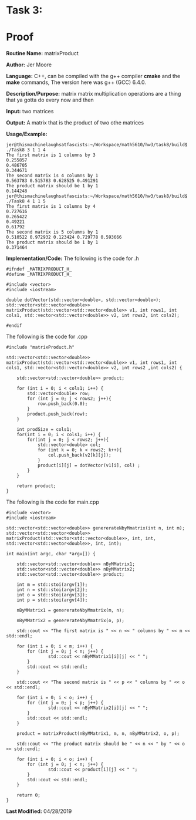# Task 3:

# Proof

**Routine Name:**     matrixProduct 

**Author:** Jer Moore

**Language:** C++, can be compiled with the g++ compiler **cmake** and the **make** commands, The version here was g++ (GCC) 6.4.0.

**Description/Purpose:**  matrix matrix multiplication operations are a thing that ya gotta do every now and then 
 
**Input:**  two matrices

**Output:**  A matrix that is the product of two othe matrices

**Usage/Example:** 

	jer@thismachinelaughsatfascists:~/Workspace/math5610/hw3/task8/build$ ./Task8 3 1 1 4
	The first matrix is 1 columns by 3
	0.255857 
	0.486705 
	0.344671 
	The second matrix is 4 columns by 1
	0.563783 0.515783 0.628525 0.491291 
	The product matrix should be 1 by 1
	0.144248 
	jer@thismachinelaughsatfascists:~/Workspace/math5610/hw3/task8/build$ ./Task8 4 1 1 5
	The first matrix is 1 columns by 4
	0.727616 
	0.265422 
	0.49221 
	0.61792 
	The second matrix is 5 columns by 1
	0.510522 0.972932 0.123424 0.729778 0.593666 
	The product matrix should be 1 by 1
	0.371464 


**Implementation/Code:** The following is the code for .h

	#ifndef _MATRIXPRODUCT_H_
	#define _MATRIXPRODUCT_H_

	#include <vector>
	#include <iostream>

	double dotVector(std::vector<double>, std::vector<double>);
	std::vector<std::vector<double>> matrixProduct(std::vector<std::vector<double>> v1, int rows1, int cols1, std::vector<std::vector<double>> v2, int rows2, int cols2);

	#endif

The following is the code for .cpp


	#include "matrixProduct.h"

	std::vector<std::vector<double>> matrixProduct(std::vector<std::vector<double>> v1, int rows1, int cols1, std::vector<std::vector<double>> v2, int rows2 ,int cols2) {

		std::vector<std::vector<double>> product;
		
		for (int i = 0; i < cols1; i++) {
			std::vector<double> row;
			for (int j = 0; j < rows2; j++){
				row.push_back(0.0);
			}
			product.push_back(row);
		}

		int prodSize = cols1;
		for(int i = 0; i < cols1; i++) {	
			for(int j = 0; j < rows2; j++){
				std::vector<double> col;
				for (int k = 0; k < rows2; k++){
					col.push_back(v2[k][j]);
				}
				product[i][j] = dotVector(v1[i], col) ; 
			}
		}

		return product;
	}

The following is the code for main.cpp

	#include <vector>
	#include <iostream>

	std::vector<std::vector<double>> genererateNbyMmatrix(int n, int m);
	std::vector<std::vector<double>> matrixProduct(std::vector<std::vector<double>>, int, int, std::vector<std::vector<double>>, int, int);

	int main(int argc, char *argv[]) {	

		std::vector<std::vector<double>> nByMMatrix1;
		std::vector<std::vector<double>> nByMMatrix2;
		std::vector<std::vector<double>> product;
		
		int m = std::stoi(argv[1]);
		int n = std::stoi(argv[2]);
		int o = std::stoi(argv[3]);
		int p = std::stoi(argv[4]);

		nByMMatrix1	= genererateNbyMmatrix(m, n);

		nByMMatrix2	= genererateNbyMmatrix(o, p);
		
		std::cout << "The first matrix is " << n << " columns by " << m << std::endl;

		for (int i = 0; i < m; i++) {
			for (int j = 0; j < n; j++) {
					std::cout << nByMMatrix1[i][j] << " ";
			}
			std::cout << std::endl;
		}
		
		std::cout << "The second matrix is " << p << " columns by " << o << std::endl;
		
		for (int i = 0; i < o; i++) {
			for (int j = 0; j < p; j++) {
					std::cout << nByMMatrix2[i][j] << " ";
			}
			std::cout << std::endl;
		}
		
		product = matrixProduct(nByMMatrix1, m, n, nByMMatrix2, o, p);

		std::cout << "The product matrix should be " << n << " by " << o << std::endl;

		for (int i = 0; i < o; i++) {
			for (int j = 0; j < n; j++) {
					std::cout << product[i][j] << " ";
			}
			std::cout << std::endl;
		}

		return 0;
	}

**Last Modified:** 04/28/2019


